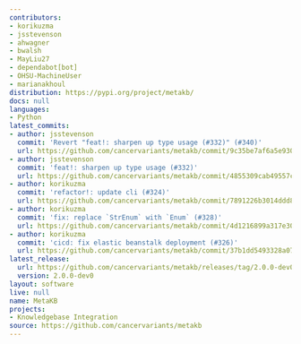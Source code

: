 ```yaml
---
contributors:
- korikuzma
- jsstevenson
- ahwagner
- bwalsh
- MayLiu27
- dependabot[bot]
- OHSU-MachineUser
- marianakhoul
distribution: https://pypi.org/project/metakb/
docs: null
languages:
- Python
latest_commits:
- author: jsstevenson
  commit: 'Revert "feat!: sharpen up type usage (#332)" (#340)'
  url: https://github.com/cancervariants/metakb/commit/9c35be7af6a5e930f7fc141b77d418d43260638c
- author: jsstevenson
  commit: 'feat!: sharpen up type usage (#332)'
  url: https://github.com/cancervariants/metakb/commit/4855309cab49557cdb8490240afad1efa0221321
- author: korikuzma
  commit: 'refactor!: update cli (#324)'
  url: https://github.com/cancervariants/metakb/commit/7891226b3014ddd8909f0dbfbdc0f9db4806e275
- author: korikuzma
  commit: 'fix: replace `StrEnum` with `Enum` (#328)'
  url: https://github.com/cancervariants/metakb/commit/4d1216899a317e30162a9ef723fc5147d80396d7
- author: korikuzma
  commit: 'cicd: fix elastic beanstalk deployment (#326)'
  url: https://github.com/cancervariants/metakb/commit/37b1dd5493328a07565dd362d7d81242b02fc304
latest_release:
  url: https://github.com/cancervariants/metakb/releases/tag/2.0.0-dev0
  version: 2.0.0-dev0
layout: software
live: null
name: MetaKB
projects:
- Knowledgebase Integration
source: https://github.com/cancervariants/metakb
---
```


